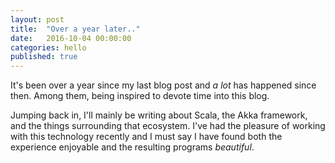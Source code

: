 ```yaml
---
layout: post
title:  "Over a year later.."
date:   2016-10-04 00:00:00
categories: hello
published: true
---
```


It's been over a year since my last blog post and _a_ _lot_ has happened since then. Among them, being inspired to devote time into this blog. 

Jumping back in, I'll mainly be writing about Scala, the Akka framework, and the things surrounding that ecosystem. I've had the pleasure of working with this technology recently and I must say I have found both the experience enjoyable and the resulting programs _beautiful_.

